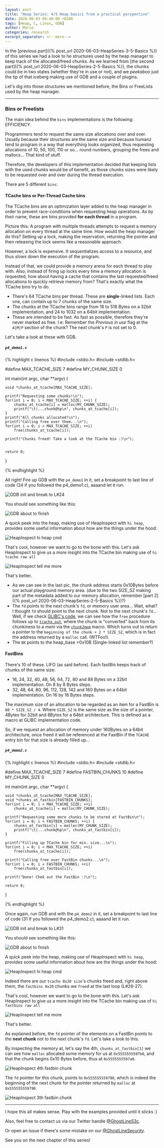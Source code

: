 ```yaml
---
layout: post
title: "Heap Series: 4/5 Heap basics from a practical perspective"
date: 2020-06-03 09:40:00 +0200
tags: [Heap, C, Linux, GDB]
author: Mario
categories: research
excerpt_separator: <!--more-->
---
```




In the [previous part]({% post_url 2020-06-03-HeapSeries-3-5-Basics %}) of this series we had a look to he structures used by the heap manager to keep track of the allocated/freed chunks. As we learned from [the second part]({% post_url 2020-06-03-HeapSeries-2-5-Basics %}), the chunks could be in two states (whether they're in use or not), and we _peekaboo_ just the tip of that iceberg making use of GDB and a couple of plugins. 

Let's dig into those structures we mentioned before, the Bins or FreeLists used by the heap manager.
<!--more-->

---

### Bins or Freelists

The main idea behind the `bins` implementations is the following: EFFICIENCY. 

Programmers tend to request the same size allocations over and over. Usually because their structures are the same size and because humanz tend to program in a way that everything looks organized, thus requesting allocations of 10, 50, 100, 110 or so... round numbers, grouping the frees and mallocs... That kind of stuff.  

Therefore, the developers of this implementation decided that keeping lists with the used chunks would be of benefit, as those chunks sizes were likely to be requested over and over during the thread execution. 


There are 5 different `bins`: 


#### TCache bins or Per-Thread Cache bins

The TCache bins are an optimization layer added to the heap manager in order to prevent race-conditions when requesting heap operations. As by their name, these are bins provided **for each thread** in a program. 

Picture this: A program with multiple threads attempts to request a memory allocation on every thread at the same time. How would the heap manager do this? Setting up a lock, making the reservation, returning the pointer and then releasing the lock seems like a reasonable approach. 

However, a lock is expensive. It sequentializes access to a resource, and thus _slows_ down the execution of the program. 

Instead of that, we could provide a memory arena for each thread to play with. Also, instead of firing up locks every time a memory allocation is requested, how about having a cache that contains the last requested/freed allocations to quickly retrieve memory from? That's exactly what the TCache bins try to do.

- There's 64 TCache bins per thread. These are **single**-linked lists. Each one, can contain up to 7 chunks of the same size. 
- The chunks at the TCache bins range from 16 to 516 Bytes on a 32bit implementation, and 24 to 1032 on a 64bit implementation. 
- These are intended to be fast. As fast as possible, therefore they're never marked as free. I.e: Remember the _Previous in use_ flag at the `A|M|P` section of the chunk? The next chunk's `P` is not set to 0.

Let's take a look at these with GDB. 

##### `p4_demo1.c`
{% highlight c linenos %}
#include <stdio.h>
#include <stdlib.h>

#define MAX_TCACHE_SIZE 7
#define MY_CHUNK_SIZE 0

int main(int argc, char **argv) {

    void *chunks_at_tcache[MAX_TCACHE_SIZE];

    printf("Requesting some chunks!\n");
    for(int i = 0; i < MAX_TCACHE_SIZE; ++i) {
        chunks_at_tcache[i] = malloc(MY_CHUNK_SIZE);
        printf("\t|...chunk@%p\n", chunks_at_tcache[i]);
    }
    printf("All chunks allocated!\n");
    printf("Calling free over them...\n");
    for(int i = 0; i < MAX_TCACHE_SIZE; ++i)
        free(chunks_at_tcache[i]);

    printf("Chunks freed! Take a look at the TCache bin :)\n");


    return 0;
}

{% endhighlight %}

All right! Fire up GDB with the `p4_demo1` in it, set a breakpoint to last line of code (24 if you followed the p4_demo1.c), aaaand let it run. 

![GDB init and break to L#24](/assets/heapseries/4/gdb1.png)

You should see something like this: 

![GDB about to finish](/assets/heapseries/4/gdb2.png)


A quick peek into the heap, making use of HeapInspect with `hi heap`, provides some useful information about how are the things under the hood: 

![HeapInspect hi heap cmd](/assets/heapseries/4/gdb3.png)


That's cool, however we want to go to the bone with this. Let's ask HeapInspect to give us a more insight into the TCache bin making use of `hi tcache raw all`

![HeapInspect tell me more](/assets/heapseries/4/gdb4.png)

That's better. 

- As we can see in the last pic, the chunk address starts 0x10Bytes before our actual playground memory area. (due to the two SIZE_SZ making part of the metadata added to our memory allocation, remember [part 2]({% post_url 2020-06-03-HeapSeries-2-5-Basics %})?)
- The `fd` points to the next chunk's `fd`, or memory user area... Wait, what? I thought `fd` should point to the next chunk. Not to the next chunk's `fd`... Well, if we check [GLIBC's code](https://elixir.bootlin.com/glibc/glibc-2.28/source/malloc/malloc.c#L4151), we can see how the `free` procedure follows up to [`tcache_put`](https://elixir.bootlin.com/glibc/glibc-2.28/source/malloc/malloc.c#L4159), where the chunk is "converted" back from its chunkiness to a _mem_ via the [`chunk2mem`](https://elixir.bootlin.com/glibc/glibc-2.28/source/malloc/malloc.c#L1171) macro. Which turns out to return a pointer to the `beginning of the chunk + 2 * SIZE_SZ`,  which is in fact the address returned by a `malloc` call. (WTFoo!). 
- The `BK` points to the heap_base +0x10B (Single-linked list remember?)


#### FastBins

There's 10 of these. LIFO (as said before). Each fastBin keeps track of chunks of the same size:

- 16, 24, 32, 40, 48, 56, 64, 72, 80 and 88 Bytes on a 32bit implementation. On 8 by 8 Bytes steps.
- 32, 48, 64, 80, 96, 112, 128, 142 and 160 Bytes on a 64bit implementation. On 16 by 16 Bytes steps.

The maximum size of an allocation to be regarded as an item for a FastBin is `80 * SIZE_SZ / 4`. Where `SIZE_SZ` is the same size as the size of a pointer, 4Bytes for 32bit and 8Bytes for a 64bit architecture. This is defined as a macro at GLIBC implementation code.

So, if we request an allocation of memory under 160Bytes on a 64bit architecture, once freed it will be referenced at the FastBin if the `TCACHE` entry bin for that size is already filled up... 

##### `p4_demo2.c`

{% highlight c linenos %}
#include <stdio.h>
#include <stdlib.h>

#define MAX_TCACHE_SIZE 7
#define FASTBIN_CHUNKS 10
#define MY_CHUNK_SIZE 0

int main(int argc, char **argv) {

    void *chunks_at_tcache[MAX_TCACHE_SIZE];
    void *chunks_at_fastbin[FASTBIN_CHUNKS];
    for(int i = 0; i < MAX_TCACHE_SIZE; ++i)
        chunks_at_tcache[i] = malloc(MY_CHUNK_SIZE);

    printf("Requesting some more chunks to be stored at FastBin\n");
    for(int i = 0; i < FASTBIN_CHUNKS; ++i) {
        chunks_at_fastbin[i] = malloc(MY_CHUNK_SIZE);
        printf("\t|...chunk@%p\n", chunks_at_fastbin[i]);
    }

    printf("Filling up TCache bin for min. size...\n");
    for(int i = 0; i < MAX_TCACHE_SIZE; ++i)
        free(chunks_at_tcache[i]);

    printf("Calling free over FastBin chunks...\n");
    for(int i = 0; i < FASTBIN_CHUNKS; ++i)
        free(chunks_at_fastbin[i]);

    printf("Done! Chek out the FastBin :)\n");

    return 0;
}

{% endhighlight %}



Once again, run GDB and with the `p4_demo2` in it, set a breakpoint to last line of code (31 if you followed the p4_demo2.c), aaaand let it run. 


![GDB init and break to L#31](/assets/heapseries/4/gdb5.png)


You should see something like this: 

![GDB about to finish](/assets/heapseries/4/gdb6.png)


A quick peek into the heap, making use of HeapInspect with `hi heap`, provides some useful information about how are the things under the hood: 

![HeapInspect hi heap cmd](/assets/heapseries/4/gdb7.png)

Indeed there are our `tcache 0x20 size`'s chunks freed and, right above them, the `fastbins 0x20` chunks we `free`d at the last loop (L#26-27). 

That's cool, however we want to go to the bone with this. Let's ask HeapInspect to give us a more insight into the TCache bin making use of `hi fastbins raw all`

![HeapInspect tell me more](/assets/heapseries/4/gdb8.png)

That's better. 

As explained before, the `fd` pointer of the elements on a FastBin points to the **next chunk** not to the next chunk's `fd`. Let's take a look to this. 

By inspecting the memory at, let's say the 4th, `chunks_at_fastbin[3]` we can see how `malloc` allocated some memory for us at `0x5555555597b0`, and that the chunk begins 0x10 Bytes before, thus at `0x5555555597a0`.

![HeapInspect 4th fastbin chunk](/assets/heapseries/4/gdb9.png)

The `fd` pointer for this chunk, points to `0x555555559780`, which is indeed the beginning of the next chunk for the pointer returned by `malloc` at `0x555555559790`.


![HeapInspect 3th fastbin chunk](/assets/heapseries/4/gdb10.png)



---


I hope this all makes sense. Play with the examples provided until it sticks :)

Also, feel free to contact us via our Twitter handle [@GhostLineS3c](https://twitter.com/GhostLineS3c).

Or open an issue if there's some mistake on our [@GhostLineSecurity](https://github.com/GhostLineSecurity).


See you on the next chapter of this series! 






































